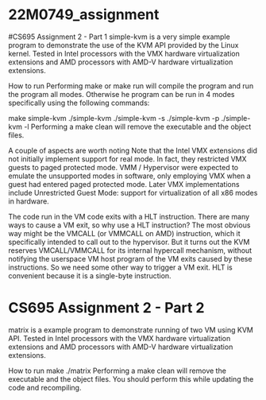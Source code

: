 # 22M0749_assignment
#CS695 Assignment 2 - Part 1
simple-kvm is a very simple example program to demonstrate the use of the KVM API provided by the Linux kernel. Tested in Intel processors with the VMX hardware virtualization extensions and AMD processors with AMD-V hardware virtualization extensions.

How to run
Performing make or make run will compile the program and run the program all modes. Otherwise he program can be run in 4 modes specifically using the following commands:

make simple-kvm
./simple-kvm
./simple-kvm -s
./simple-kvm -p
./simple-kvm -l
Performing a make clean will remove the executable and the object files.

A couple of aspects are worth noting
Note that the Intel VMX extensions did not initially implement support for real mode. In fact, they restricted VMX guests to paged protected mode. VMM / Hypervisor were expected to emulate the unsupported modes in software, only employing VMX when a guest had entered paged protected mode. Later VMX implementations include Unrestricted Guest Mode: support for virtualization of all x86 modes in hardware.

The code run in the VM code exits with a HLT instruction. There are many ways to cause a VM exit, so why use a HLT instruction? The most obvious way might be the VMCALL (or VMMCALL on AMD) instruction, which it specifically intended to call out to the hypervisor. But it turns out the KVM reserves VMCALL/VMMCALL for its internal hypercall mechanism, without notifying the userspace VM host program of the VM exits caused by these instructions. So we need some other way to trigger a VM exit. HLT is convenient because it is a single-byte instruction.

# CS695 Assignment 2 - Part 2
matrix is a example program to demonstrate running of two VM using KVM API. Tested in Intel processors with the VMX hardware virtualization extensions and AMD processors with AMD-V hardware virtualization extensions.

How to run
make
./matrix
Performing a make clean will remove the executable and the object files. You should perform this while updating the code and recompiling.
